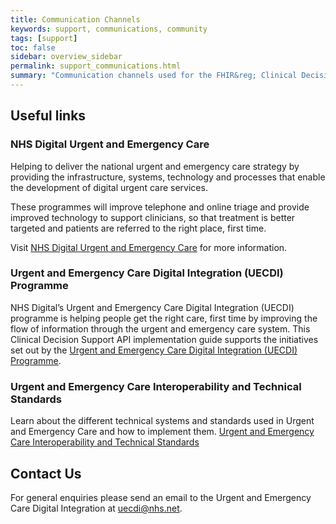 ```yaml
---
title: Communication Channels
keywords: support, communications, community 
tags: [support]
toc: false
sidebar: overview_sidebar
permalink: support_communications.html
summary: "Communication channels used for the FHIR&reg; Clinical Decision Support API."
---
```



## Useful links ##

### NHS Digital Urgent and Emergency Care ###

Helping to deliver the national urgent and emergency care strategy by providing the infrastructure, systems, technology and processes that enable the development of digital urgent care services.

These programmes will improve telephone and online triage and provide improved technology to support clinicians, so that treatment is better targeted and patients are referred to the right place, first time.

Visit [NHS Digital Urgent and Emergency Care](https://digital.nhs.uk/about-nhs-digital/our-work/transforming-health-and-care-through-technology/urgent-and-emergency-care-domain-b) for more information.


### Urgent and Emergency Care Digital Integration (UECDI) Programme ###

NHS Digital’s Urgent and Emergency Care Digital Integration (UECDI) programme is helping people get the right care, first time by improving the flow of information through the urgent and emergency care system. This Clinical Decision Support API implementation guide supports the initiatives set out by the [Urgent and Emergency Care Digital Integration (UECDI) Programme](https://digital.nhs.uk/about-nhs-digital/our-work/transforming-health-and-care-through-technology/urgent-and-emergency-care-domain-b/urgent-and-emergency-care-digital-integration).

### Urgent and Emergency Care Interoperability and Technical Standards ###

Learn about the different technical systems and standards used in Urgent and Emergency Care and how to implement them.
[Urgent and Emergency Care Interoperability and Technical Standards](https://developer.nhs.uk/apis/uec-tech-standards)


## Contact Us ##
For general enquiries please send an email to the Urgent and Emergency Care Digital Integration at [uecdi@nhs.net](mailto:uecdi@nhs.net).
